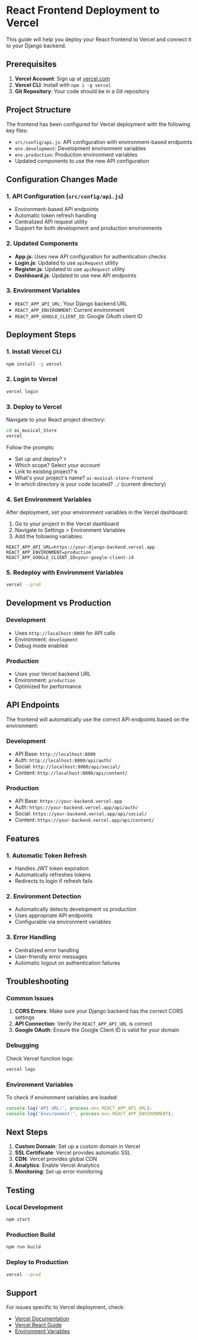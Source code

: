 # React Frontend Deployment to Vercel

This guide will help you deploy your React frontend to Vercel and connect it to your Django backend.

## Prerequisites

1. **Vercel Account**: Sign up at [vercel.com](https://vercel.com)
2. **Vercel CLI**: Install with `npm i -g vercel`
3. **Git Repository**: Your code should be in a Git repository

## Project Structure

The frontend has been configured for Vercel deployment with the following key files:

- `src/config/api.js`: API configuration with environment-based endpoints
- `env.development`: Development environment variables
- `env.production`: Production environment variables
- Updated components to use the new API configuration

## Configuration Changes Made

### 1. API Configuration (`src/config/api.js`)

- Environment-based API endpoints
- Automatic token refresh handling
- Centralized API request utility
- Support for both development and production environments

### 2. Updated Components

- **App.js**: Uses new API configuration for authentication checks
- **Login.js**: Updated to use `apiRequest` utility
- **Register.js**: Updated to use `apiRequest` utility
- **Dashboard.js**: Updated to use new API endpoints

### 3. Environment Variables

- `REACT_APP_API_URL`: Your Django backend URL
- `REACT_APP_ENVIRONMENT`: Current environment
- `REACT_APP_GOOGLE_CLIENT_ID`: Google OAuth client ID

## Deployment Steps

### 1. Install Vercel CLI

```bash
npm install -g vercel
```

### 2. Login to Vercel

```bash
vercel login
```

### 3. Deploy to Vercel

Navigate to your React project directory:

```bash
cd ai_musical_Store
vercel
```

Follow the prompts:
- Set up and deploy? `Y`
- Which scope? Select your account
- Link to existing project? `N`
- What's your project's name? `ai-musical-store-frontend`
- In which directory is your code located? `./` (current directory)

### 4. Set Environment Variables

After deployment, set your environment variables in the Vercel dashboard:

1. Go to your project in the Vercel dashboard
2. Navigate to Settings > Environment Variables
3. Add the following variables:

```
REACT_APP_API_URL=https://your-django-backend.vercel.app
REACT_APP_ENVIRONMENT=production
REACT_APP_GOOGLE_CLIENT_ID=your-google-client-id
```

### 5. Redeploy with Environment Variables

```bash
vercel --prod
```

## Development vs Production

### Development
- Uses `http://localhost:8000` for API calls
- Environment: `development`
- Debug mode enabled

### Production
- Uses your Vercel backend URL
- Environment: `production`
- Optimized for performance

## API Endpoints

The frontend will automatically use the correct API endpoints based on the environment:

### Development
- API Base: `http://localhost:8000`
- Auth: `http://localhost:8000/api/auth/`
- Social: `http://localhost:8000/api/social/`
- Content: `http://localhost:8000/api/content/`

### Production
- API Base: `https://your-backend.vercel.app`
- Auth: `https://your-backend.vercel.app/api/auth/`
- Social: `https://your-backend.vercel.app/api/social/`
- Content: `https://your-backend.vercel.app/api/content/`

## Features

### 1. Automatic Token Refresh
- Handles JWT token expiration
- Automatically refreshes tokens
- Redirects to login if refresh fails

### 2. Environment Detection
- Automatically detects development vs production
- Uses appropriate API endpoints
- Configurable via environment variables

### 3. Error Handling
- Centralized error handling
- User-friendly error messages
- Automatic logout on authentication failures

## Troubleshooting

### Common Issues

1. **CORS Errors**: Make sure your Django backend has the correct CORS settings
2. **API Connection**: Verify the `REACT_APP_API_URL` is correct
3. **Google OAuth**: Ensure the Google Client ID is valid for your domain

### Debugging

Check Vercel function logs:
```bash
vercel logs
```

### Environment Variables

To check if environment variables are loaded:
```javascript
console.log('API URL:', process.env.REACT_APP_API_URL);
console.log('Environment:', process.env.REACT_APP_ENVIRONMENT);
```

## Next Steps

1. **Custom Domain**: Set up a custom domain in Vercel
2. **SSL Certificate**: Vercel provides automatic SSL
3. **CDN**: Vercel provides global CDN
4. **Analytics**: Enable Vercel Analytics
5. **Monitoring**: Set up error monitoring

## Testing

### Local Development
```bash
npm start
```

### Production Build
```bash
npm run build
```

### Deploy to Production
```bash
vercel --prod
```

## Support

For issues specific to Vercel deployment, check:
- [Vercel Documentation](https://vercel.com/docs)
- [Vercel React Guide](https://vercel.com/guides/deploying-react-with-vercel)
- [Environment Variables](https://vercel.com/docs/concepts/projects/environment-variables)
